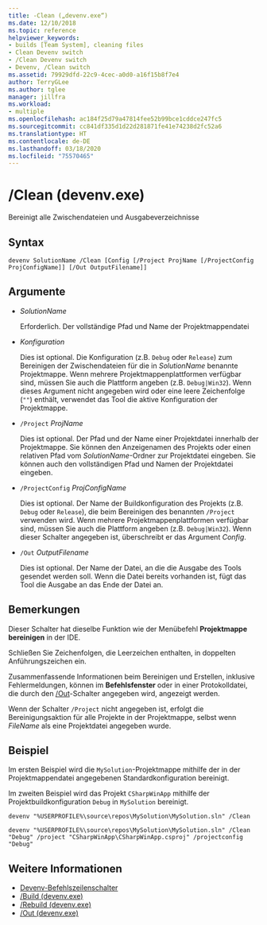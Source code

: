 ```yaml
---
title: -Clean („devenv.exe“)
ms.date: 12/10/2018
ms.topic: reference
helpviewer_keywords:
- builds [Team System], cleaning files
- Clean Devenv switch
- /Clean Devenv switch
- Devenv, /Clean switch
ms.assetid: 79929dfd-22c9-4cec-a0d0-a16f15b8f7e4
author: TerryGLee
ms.author: tglee
manager: jillfra
ms.workload:
- multiple
ms.openlocfilehash: ac184f25d79a47814fee52b99bce1cddce247fc5
ms.sourcegitcommit: cc841df335d1d22d281871fe41e74238d2fc52a6
ms.translationtype: HT
ms.contentlocale: de-DE
ms.lasthandoff: 03/18/2020
ms.locfileid: "75570465"
---
```

# <a name="clean-devenvexe"></a>/Clean (devenv.exe)

Bereinigt alle Zwischendateien und Ausgabeverzeichnisse

## <a name="syntax"></a>Syntax

```shell
devenv SolutionName /Clean [Config [/Project ProjName [/ProjectConfig ProjConfigName]] [/Out OutputFilename]]
```

## <a name="arguments"></a>Argumente

- *SolutionName*

  Erforderlich. Der vollständige Pfad und Name der Projektmappendatei

- *Konfiguration*

  Dies ist optional. Die Konfiguration (z.B. `Debug` oder `Release`) zum Bereinigen der Zwischendateien für die in *SolutionName* benannte Projektmappe. Wenn mehrere Projektmappenplattformen verfügbar sind, müssen Sie auch die Plattform angeben (z.B. `Debug|Win32`). Wenn dieses Argument nicht angegeben wird oder eine leere Zeichenfolge (`""`) enthält, verwendet das Tool die aktive Konfiguration der Projektmappe.

- `/Project` *ProjName*

  Dies ist optional. Der Pfad und der Name einer Projektdatei innerhalb der Projektmappe. Sie können den Anzeigenamen des Projekts oder einen relativen Pfad vom *SolutionName*-Ordner zur Projektdatei eingeben. Sie können auch den vollständigen Pfad und Namen der Projektdatei eingeben.

- `/ProjectConfig` *ProjConfigName*

  Dies ist optional. Der Name der Buildkonfiguration des Projekts (z.B. `Debug` oder `Release`), die beim Bereinigen des benannten `/Project` verwenden wird. Wenn mehrere Projektmappenplattformen verfügbar sind, müssen Sie auch die Plattform angeben (z.B. `Debug|Win32`). Wenn dieser Schalter angegeben ist, überschreibt er das Argument *Config*.

- `/Out` *OutputFilename*

  Dies ist optional. Der Name der Datei, an die die Ausgabe des Tools gesendet werden soll. Wenn die Datei bereits vorhanden ist, fügt das Tool die Ausgabe an das Ende der Datei an.

## <a name="remarks"></a>Bemerkungen

Dieser Schalter hat dieselbe Funktion wie der Menübefehl **Projektmappe bereinigen** in der IDE.

Schließen Sie Zeichenfolgen, die Leerzeichen enthalten, in doppelten Anführungszeichen ein.

Zusammenfassende Informationen beim Bereinigen und Erstellen, inklusive Fehlermeldungen, können im **Befehlsfenster** oder in einer Protokolldatei, die durch den [/Out](out-devenv-exe.md)-Schalter angegeben wird, angezeigt werden.

Wenn der Schalter `/Project` nicht angegeben ist, erfolgt die Bereinigungsaktion für alle Projekte in der Projektmappe, selbst wenn *FileName* als eine Projektdatei angegeben wurde.

## <a name="example"></a>Beispiel

Im ersten Beispiel wird die `MySolution`-Projektmappe mithilfe der in der Projektmappendatei angegebenen Standardkonfiguration bereinigt.

Im zweiten Beispiel wird das Projekt `CSharpWinApp` mithilfe der Projektbuildkonfiguration `Debug` in `MySolution` bereinigt.

```shell
devenv "%USERPROFILE%\source\repos\MySolution\MySolution.sln" /Clean

devenv "%USERPROFILE%\source\repos\MySolution\MySolution.sln" /Clean "Debug" /project "CSharpWinApp\CSharpWinApp.csproj" /projectconfig "Debug"
```

## <a name="see-also"></a>Weitere Informationen

- [Devenv-Befehlszeilenschalter](../../ide/reference/devenv-command-line-switches.md)
- [/Build (devenv.exe)](../../ide/reference/build-devenv-exe.md)
- [/Rebuild (devenv.exe)](../../ide/reference/rebuild-devenv-exe.md)
- [/Out (devenv.exe)](../../ide/reference/out-devenv-exe.md)
